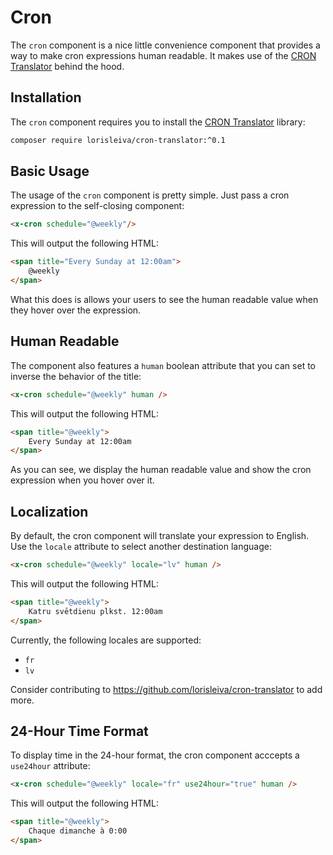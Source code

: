 # Cron

The `cron` component is a nice little convenience component that provides a way to make cron expressions human readable. It makes use of the [CRON Translator](https://github.com/lorisleiva/cron-translator) behind the hood.

## Installation

The `cron` component requires you to install the [CRON Translator](https://github.com/lorisleiva/cron-translator) library:

```bash
composer require lorisleiva/cron-translator:^0.1
```

## Basic Usage

The usage of the `cron` component is pretty simple. Just pass a cron expression to the self-closing component:

```html
<x-cron schedule="@weekly"/>
```

This will output the following HTML:

```html
<span title="Every Sunday at 12:00am">
    @weekly
</span>
```

What this does is allows your users to see the human readable value when they hover over the expression.

## Human Readable

The component also features a `human` boolean attribute that you can set to inverse the behavior of the title:

```html
<x-cron schedule="@weekly" human />
```

This will output the following HTML:

```html
<span title="@weekly">
    Every Sunday at 12:00am
</span>
```

As you can see, we display the human readable value and show the cron expression when you hover over it.

## Localization

By default, the cron component will translate your expression to English. Use the `locale` attribute to select another destination language:

```html
<x-cron schedule="@weekly" locale="lv" human />
```

This will output the following HTML:

```html
<span title="@weekly">
    Katru svētdienu plkst. 12:00am
</span>
```

Currently, the following locales are supported:

- `fr`
- `lv`

Consider contributing to https://github.com/lorisleiva/cron-translator to add more.

## 24-Hour Time Format

To display time in the 24-hour format, the cron component acccepts a `use24hour` attribute:

```html
<x-cron schedule="@weekly" locale="fr" use24hour="true" human />
```

This will output the following HTML:

```html
<span title="@weekly">
    Chaque dimanche à 0:00
</span>
```
